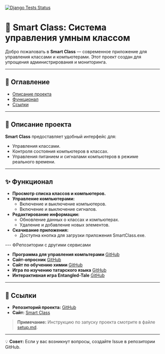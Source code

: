 [![Django Tests Status](https://github.com/12447698/Smart_Class/actions/workflows/django-tests.yml/badge.svg)](https://github.com/12447698/Smart_Class/actions/workflows/django-tests.yml/badge.svg)

# 🚀 Smart Class: Система управления умным классом

Добро пожаловать в **Smart Class** — современное приложение для управления классами и компьютерами. Этот проект создан для упрощения администрирования и мониторинга.

---

## 📖 Оглавление
- [Описание проекта](#-описание-проекта)
- [Функционал](#-функционал)
- [Ссылки](#-ссылки)

---

## 📜 Описание проекта
**Smart Class** предоставляет удобный интерфейс для:
- Управления классами.
- Контроля состояния компьютеров в классах.
- Управления питанием и сигналами компьютеров в режиме реального времени.

---

## ✨ Функционал
- **Просмотр списка классов и компьютеров.**
- **Управление компьютерами:**
  - Включение и выключение компьютеров.
  - Включение и выключение сигналов.
- **Редактирование информации:**
  - Обновление данных о классах и компьютерах.
  - Удаление и добавление новых элементов.
- **Скачивание приложения:**
  - Доступна кнопка для загрузки приложения SmartClass.exe.

--- ⚙️Репозитории с другими сервисами
- **Программа для управления компьтерами** [GitHub](https://github.com/124476/Smart_Class_program)
- **Сайт-опросник** [GitHub](https://github.com/124476/Askly/)
- **Сайт по обучению химии** [GitHub](https://github.com/124476/Mahjong_chemistry)
- **Игра по изучению татарского языка** [GitHub](https://github.com/124476/Tatarlango)
- **Интерактивная игра Entangled-Tale** [GitHub](https://github.com/124476/Entangled-Tale)

---

## 🔗 Ссылки
- **Репозиторий проекта:** [GitHub](https://github.com/124476/Smart_Class)
- **Сайт:** [Smart Class](https://SchoolDigital.pythonanywhere.com/)

> **Примечание:** Инструкцию по запуску проекта смотрите в файле [setup.md](setup.md).

---

💡 **Совет:** Если у вас возникнут вопросы, создайте Issue в репозитории GitHub.
